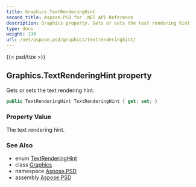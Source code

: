 ```yaml
---
title: Graphics.TextRenderingHint
second_title: Aspose.PSD for .NET API Reference
description: Graphics property. Gets or sets the text rendering hint
type: docs
weight: 130
url: /net/aspose.psd/graphics/textrenderinghint/
---
```

{{< psd/tize >}}
## Graphics.TextRenderingHint property

Gets or sets the text rendering hint.

```csharp
public TextRenderingHint TextRenderingHint { get; set; }
```

### Property Value

The text rendering hint.

### See Also

* enum [TextRenderingHint](../../textrenderinghint/)
* class [Graphics](../)
* namespace [Aspose.PSD](../../graphics/)
* assembly [Aspose.PSD](../../../)


